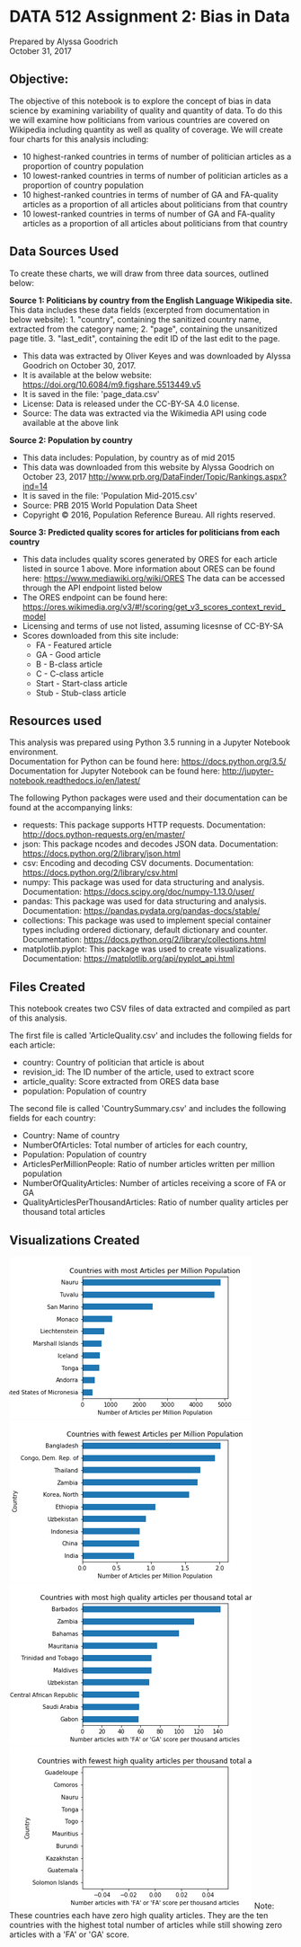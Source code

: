 
# DATA 512 Assignment 2: Bias in Data
Prepared by Alyssa Goodrich  
October 31, 2017

## Objective:  
The objective of this notebook is to explore the concept of bias in data science by examining variability of quality and quantity of data. To do this we will examine how politicians from various countries are covered on Wikipedia including quantity as well as quality of coverage. We will create four charts for this analysis including: 
- 10 highest-ranked countries in terms of number of politician articles as a proportion of country population
- 10 lowest-ranked countries in terms of number of politician articles as a proportion of country population
- 10 highest-ranked countries in terms of number of GA and FA-quality articles as a proportion of all articles about politicians from that country
- 10 lowest-ranked countries in terms of number of GA and FA-quality articles as a proportion of all articles about politicians from that country

## Data Sources Used
To create these charts, we will draw from three data sources, outlined below: 

**Source 1: Politicians by country from the English Language Wikipedia site.**
This data includes these data fields (excerpted from documentation in below website):
    1. "country", containing the sanitized country name, extracted from the category name;
    2. "page", containing the unsanitized page title.
    3. "last_edit", containing the edit ID of the last edit to the page.
- This data was extracted by Oliver Keyes and was downloaded by Alyssa Goodrich on October 30, 2017. 
- It is available at the below website:  
https://doi.org/10.6084/m9.figshare.5513449.v5
- It is saved in the file: 'page_data.csv'  
- License: Data is released under the CC-BY-SA 4.0 license.  
- Source: The data was extracted via the Wikimedia API using code available at the above link

**Source 2: Population by country**  
- This data includes: Population, by country as of mid 2015  
- This data was downloaded from this website by Alyssa Goodrich on October 23, 2017  http://www.prb.org/DataFinder/Topic/Rankings.aspx?ind=14   
- It is saved in the file: 'Population Mid-2015.csv'  
- Source: PRB 2015 World Population Data Sheet  
- Copyright © 2016, Population Reference Bureau. All rights reserved.  

**Source 3: Predicted quality scores for articles for politicians from each country**  
- This data includes quality scores generated by ORES for each article listed in source 1 above.  More information about ORES can be found here:
https://www.mediawiki.org/wiki/ORES
The data can be accessed through the API endpoint listed below
- The ORES endpoint can be found here:
https://ores.wikimedia.org/v3/#!/scoring/get_v3_scores_context_revid_model
- Licensing and terms of use not listed, assuming licesnse of CC-BY-SA
- Scores downloaded from this site include: 
    - FA - Featured article
    - GA - Good article
    - B - B-class article
    - C - C-class article
    - Start - Start-class article
    - Stub - Stub-class article


## Resources used
This analysis was prepared using Python 3.5 running in a Jupyter Notebook environment.  
Documentation for Python can be found here: https://docs.python.org/3.5/  
Documentation for Jupyter Notebook can be found here: http://jupyter-notebook.readthedocs.io/en/latest/  

The following Python packages were used and their documentation can be found at the accompanying links:  
- requests: This package supports HTTP requests. Documentation: http://docs.python-requests.org/en/master/  
- json: This package ncodes and decodes JSON data. Documentation: https://docs.python.org/2/library/json.html  
- csv: Encoding and decoding CSV documents. Documentation: https://docs.python.org/2/library/csv.html  
- numpy: This package was used for data structuring and analysis. Documentation: https://docs.scipy.org/doc/numpy-1.13.0/user/
- pandas: This package was used for data structuring and analysis. Documentation: https://pandas.pydata.org/pandas-docs/stable/
- collections: This package was used to implement special container types including ordered dictionary, default dictionary and counter. Documentation: https://docs.python.org/2/library/collections.html
- matplotlib.pyplot: This package was used to create visualizations. Documentation: https://matplotlib.org/api/pyplot_api.html


## Files Created
This notebook creates two CSV files of data extracted and compiled as part of this analysis. 

The first file is called 'ArticleQuality.csv' and includes the following fields for each article: 
- country: Country of politician that article is about
- revision_id: The ID number of the article, used to extract score
- article_quality: Score extracted from ORES data base
- population: Population of country

The second file is called 'CountrySummary.csv' and includes the following fields for each country:
- Country: Name of country
- NumberOfArticles: Total number of articles for each country,
- Population: Population of country
- ArticlesPerMillionPeople: Ratio of number articles written per million population
- NumberOfQualityArticles: Number of articles receiving a score of FA or GA
- QualityArticlesPerThousandArticles: Ratio of number quality articles per thousand total articles

## Visualizations Created
![title](HighQuant.png)
![title](LowQuant.png)
![title](HighQual.png)
![title](LowQual.png)
Note: These countries each have zero high quality articles. They are the ten countries with the highest total number of articles while still showing zero articles with a 'FA' or 'GA' score.


```python

```
